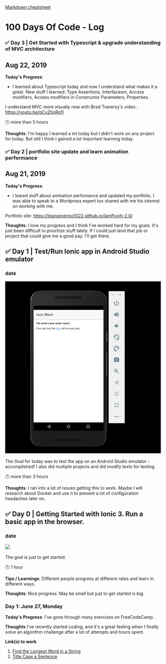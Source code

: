 [Markdown cheatsheet](https://github.com/adam-p/markdown-here/wiki/Markdown-Cheatsheet)

# 100 Days Of Code - Log



### :white_check_mark: Day 3 | Get Started with Typescript & upgrade understanding of MVC architecture
## Aug 22, 2019

**Today's Progress**: 
- I learned about Typescript today and now I understand what makes it a great. New stuff I learned: Type Assertions, Interfacesm, Access modifiers, Access modifiers in Constructor Parameters, Properties. 

I understand MVC more visually now with Brad Traversy's video :  https://youtu.be/pCvZtjoRq1I 

:clock1: more than 5 hours

**Thoughts**: I'm happy I learned a lot today but I didn't work on any project for today. But still I think I gained a lot important learning today.

### :white_check_mark: Day 2 | portfolio site update and learn animation performance
## Aug 21, 2019

**Today's Progress**: 
- I leared stuff about animation perfomance and updated my portfolio. I was able to speak to a Wordpress expert too shared with me his interest on working with me. 

Portfolio site: https://leanseverino1022.github.io/IamPuyih-2.0/

**Thoughts**: I love my progress and I think I've worked hard for my goals. It's just been difficult to prioritize stuff lately. If I could just land that job or project that could give me a good pay. I'll get there.


## :white_check_mark: Day 1 | Test/Run Ionic app in Android Studio emulator 
### date

![log image](assets/images/day1.JPG)

The Goal for today was to test the app on an Android Studio emulator - accomplished! I also did multiple projects and did modify texts for testing.

:clock1: more than 3 hours

**Thoughts**: I ran into a lot of issues getting this to work. Maybe I will research about Docker and use it to prevent a lot of configuration headaches later on.


## :white_check_mark: Day 0 | Getting Started with Ionic 3. Run a basic app in the browser.
### date

<!-- ![log image](https://ionicframework.com/docs/v3/img/tutorial-screen.png) -->
<p><img src="https://ionicframework.com/docs/v3/img/tutorial-screen.png" width="500" height="auto"></p>

The goal is just to get started.

:clock1: 1 hour

**Tips / Learnings**: Different people progress at different rates and learn in different ways.

**Thoughts**: Nice progress. May be small but just to get started is big.

<!-- **Link to work:** [Calculator App](http://www.example.com) -->






### Day 1: June 27, Monday

**Today's Progress**: I've gone through many exercises on FreeCodeCamp.

**Thoughts** I've recently started coding, and it's a great feeling when I finally solve an algorithm challenge after a lot of attempts and hours spent.

**Link(s) to work**
1. [Find the Longest Word in a String](https://www.freecodecamp.com/challenges/find-the-longest-word-in-a-string)
2. [Title Case a Sentence](https://www.freecodecamp.com/challenges/title-case-a-sentence)
